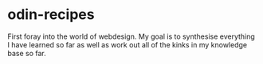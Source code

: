 # odin-recipes
First foray into the world of webdesign.
My goal is to synthesise everything I have learned so far as well as work out all of the kinks in my knowledge base so far.
